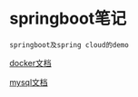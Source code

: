 # springboot笔记
```text
springboot及spring cloud的demo
```
[docker文档](./README_FILES/README_docker.md)

[mysql文档](./README_FILES/README_msyql.md)


